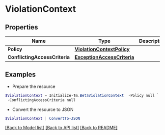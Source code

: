 # ViolationContext
## Properties

Name | Type | Description | Notes
------------ | ------------- | ------------- | -------------
**Policy** | [**ViolationContextPolicy**](ViolationContextPolicy.md) |  | [optional] 
**ConflictingAccessCriteria** | [**ExceptionAccessCriteria**](ExceptionAccessCriteria.md) |  | [optional] 

## Examples

- Prepare the resource
```powershell
$ViolationContext = Initialize-Tm.BetaViolationContext  -Policy null `
 -ConflictingAccessCriteria null
```

- Convert the resource to JSON
```powershell
$ViolationContext | ConvertTo-JSON
```

[[Back to Model list]](../README.md#documentation-for-models) [[Back to API list]](../README.md#documentation-for-api-endpoints) [[Back to README]](../README.md)

